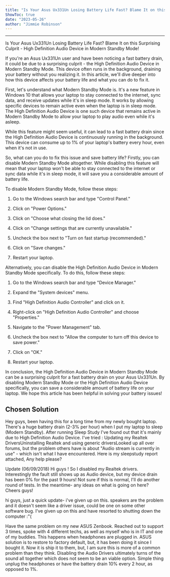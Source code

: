 ```yaml
---
title: "Is Your Asus Ux331Un Losing Battery Life Fast? Blame It on this Surprising Culprit - High Definition Audio Device in Modern Standby Mode!"
ShowToc: true 
date: "2023-05-26"
author: "Jimmie Robinson"
---
```

*****
Is Your Asus Ux331Un Losing Battery Life Fast? Blame It on this Surprising Culprit - High Definition Audio Device in Modern Standby Mode!

If you're an Asus Ux331Un user and have been noticing a fast battery drain, it could be due to a surprising culprit - the High Definition Audio Device in Modern Standby Mode. This device often runs in the background, draining your battery without you realizing it. In this article, we'll dive deeper into how this device affects your battery life and what you can do to fix it.

First, let's understand what Modern Standby Mode is. It's a new feature in Windows 10 that allows your laptop to stay connected to the internet, sync data, and receive updates while it's in sleep mode. It works by allowing specific devices to remain active even when the laptop is in sleep mode. The High Definition Audio Device is one such device that remains active in Modern Standby Mode to allow your laptop to play audio even while it's asleep.

While this feature might seem useful, it can lead to a fast battery drain since the High Definition Audio Device is continuously running in the background. This device can consume up to 1% of your laptop's battery every hour, even when it's not in use.

So, what can you do to fix this issue and save battery life? Firstly, you can disable Modern Standby Mode altogether. While disabling this feature will mean that your laptop won't be able to stay connected to the internet or sync data while it's in sleep mode, it will save you a considerable amount of battery life.

To disable Modern Standby Mode, follow these steps:

1. Go to the Windows search bar and type "Control Panel."

2. Click on "Power Options."

3. Click on "Choose what closing the lid does."

4. Click on "Change settings that are currently unavailable."

5. Uncheck the box next to "Turn on fast startup (recommended)."

6. Click on "Save changes."

7. Restart your laptop.

Alternatively, you can disable the High Definition Audio Device in Modern Standby Mode specifically. To do this, follow these steps:

1. Go to the Windows search bar and type "Device Manager."

2. Expand the "System devices" menu.

3. Find "High Definition Audio Controller" and click on it.

4. Right-click on "High Definition Audio Controller" and choose "Properties."

5. Navigate to the "Power Management" tab.

6. Uncheck the box next to "Allow the computer to turn off this device to save power."

7. Click on "OK."

8. Restart your laptop.

In conclusion, the High Definition Audio Device in Modern Standby Mode can be a surprising culprit for a fast battery drain on your Asus Ux331Un. By disabling Modern Standby Mode or the High Definition Audio Device specifically, you can save a considerable amount of battery life on your laptop. We hope this article has been helpful in solving your battery issues!


## Chosen Solution
 Hey guys, been having this for a long time from my  newly bought laptop. There's a huge battery drain (2-3% per hour) when I put my laptop to sleep (Modern Standby). After running Sleep Study I've found out that it's mainly due to  High Definition Audio Device.
I've tried :
Updating my Realtek DriversUninstalling Realtek and using generic driversLooked up all over forums, but the problem others have is about "Audio stream is currently in use" - which isn't what I have encountered.
Here is my sleepstudy report attached, Any help please?


Update (06/09/2018)
Hi guys !
So I disabled my Realtek drivers.
Interestingly the fault still shows up as Audio device, but my device drain has been 0% for the past 9 hours!
Not sure if this is normal, I'll do another round of tests.
In the meantime- any ideas on what is going on here?
Cheers guys!

 hi guys,
just a quick update- i've given up on this. speakers are the problem and it doesn't seem like a driver issue, could be one on some other software bug.
I've given up on this and have resorted to shutting down the computer :"(

 Have the same problem on my new ASUS Zenbook. Reached out to support 3 times, spoke with 4 different techs, as well as myself who is in IT and one of my buddies. This happens when headphones are plugged in.  ASUS solution is to restore to factory default, but, it has been doing it since I bought it. Now it is ship it to them, but, I am sure this is more of a common problem than they think.
Disabling the Audio Drivers ultimately turns of the sound all together which does not seem to be an viable option. Simple thing unplug the headphones or have the battery drain 10% every 2 hour, as opposed to 1%.




